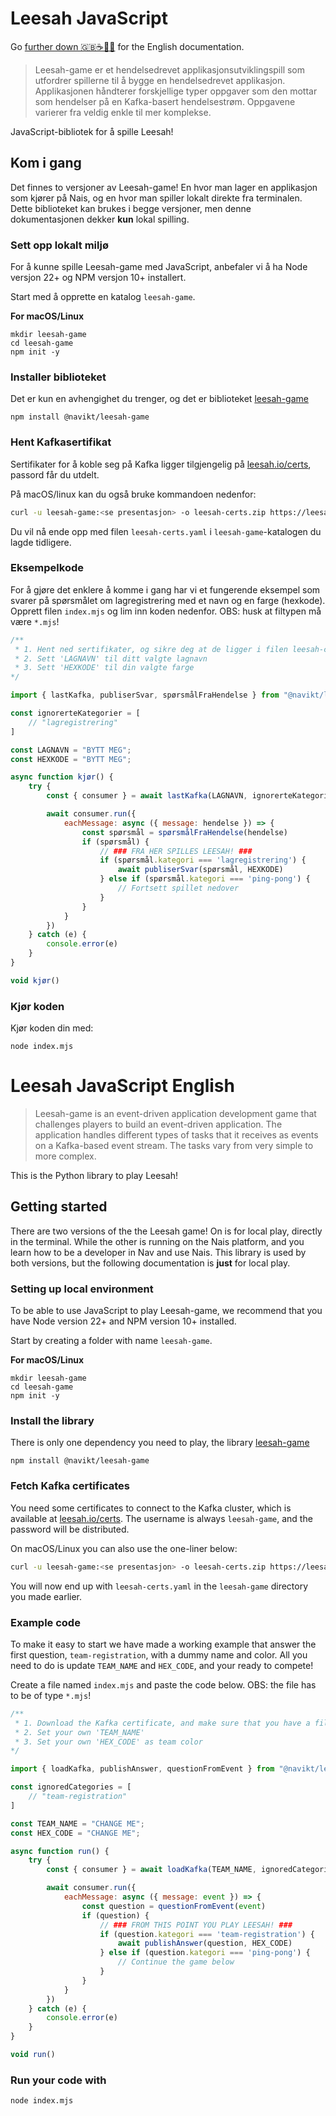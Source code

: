 # Leesah JavaScript

Go [further down 🇬🇧☕️🍪🎩](#leesah-python-english) for the English documentation.

> Leesah-game er et hendelsedrevet applikasjonsutviklingspill som utfordrer spillerne til å bygge en hendelsedrevet applikasjon. 
> Applikasjonen håndterer forskjellige typer oppgaver som den mottar som hendelser på en Kafka-basert hendelsestrøm. 
> Oppgavene varierer fra veldig enkle til mer komplekse.

JavaScript-bibliotek for å spille Leesah!

## Kom i gang

Det finnes to versjoner av Leesah-game!
En hvor man lager en applikasjon som kjører på Nais, og en hvor man spiller lokalt direkte fra terminalen.
Dette biblioteket kan brukes i begge versjoner, men denne dokumentasjonen dekker **kun** lokal spilling.

### Sett opp lokalt miljø

For å kunne spille Leesah-game med JavaScript, anbefaler vi å ha Node versjon 22+ og NPM versjon 10+ installert.

Start med å opprette en katalog `leesah-game`.

**For macOS/Linux**
```
mkdir leesah-game
cd leesah-game
npm init -y
```

### Installer biblioteket

Det er kun en avhengighet du trenger, og det er biblioteket [leesah-game](https://www.npmjs.com/package/@navikt/leesah-game)

```shell
npm install @navikt/leesah-game
```

### Hent Kafkasertifikat

Sertifikater for å koble seg på Kafka ligger tilgjengelig på [leesah.io/certs](https://leesah.io/certs), passord får du utdelt.

På macOS/linux kan du også bruke kommandoen nedenfor:
```bash
curl -u leesah-game:<se presentasjon> -o leesah-certs.zip https://leesah.io/certs && unzip leesah-certs.zip
```

Du vil nå ende opp med filen `leesah-certs.yaml` i `leesah-game`-katalogen du lagde tidligere.

### Eksempelkode
For å gjøre det enklere å komme i gang har vi et fungerende eksempel som svarer på spørsmålet om lagregistrering med et navn og en farge (hexkode).
Opprett filen `index.mjs` og lim inn koden nedenfor. OBS: husk at filtypen må være `*.mjs`!

```js
/**
 * 1. Hent ned sertifikater, og sikre deg at de ligger i filen leesah-certs.yaml
 * 2. Sett 'LAGNAVN' til ditt valgte lagnavn
 * 3. Sett 'HEXKODE' til din valgte farge
*/

import { lastKafka, publiserSvar, spørsmålFraHendelse } from "@navikt/leesah-game";

const ignorerteKategorier = [
    // "lagregistrering"
]

const LAGNAVN = "BYTT MEG";
const HEXKODE = "BYTT MEG";

async function kjør() {
    try {
        const { consumer } = await lastKafka(LAGNAVN, ignorerteKategorier)

        await consumer.run({
            eachMessage: async ({ message: hendelse }) => {
                const spørsmål = spørsmålFraHendelse(hendelse)
                if (spørsmål) {
                    // ### FRA HER SPILLES LEESAH! ###
                    if (spørsmål.kategori === 'lagregistrering') {
                        await publiserSvar(spørsmål, HEXKODE)
                    } else if (spørsmål.kategori === 'ping-pong') {
                        // Fortsett spillet nedover
                    }
                }
            }
        })
    } catch (e) {
        console.error(e)
    }
}

void kjør()
```

### Kjør koden

Kjør koden din med:
```shell
node index.mjs
```

# Leesah JavaScript English

> Leesah-game is an event-driven application development game that challenges players to build an event-driven application.
> The application handles different types of tasks that it receives as events on a Kafka-based event stream.
> The tasks vary from very simple to more complex.

This is the Python library to play Leesah!

## Getting started

There are two versions of the the Leesah game!
On is for local play, directly in the terminal.
While the other is running on the Nais platform, and you learn how to be a developer in Nav and use Nais.
This library is used by both versions, but the following documentation is **just** for local play.

### Setting up local environment

To be able to use JavaScript to play Leesah-game, we recommend that you have Node version 22+ and NPM version 10+ installed.

Start by creating a folder with name `leesah-game`.

**For macOS/Linux**
```
mkdir leesah-game
cd leesah-game
npm init -y
```

### Install the library

There is only one dependency you need to play, the library [leesah-game](https://www.npmjs.com/package/@navikt/leesah-game)

```shell
npm install @navikt/leesah-game
```

### Fetch Kafka certificates

You need some certificates to connect to the Kafka cluster, which is available at [leesah.io/certs](https://leesah.io/certs).
The username is always `leesah-game`, and the password will be distributed.

On macOS/Linux you can also use the one-liner below:
```bash
curl -u leesah-game:<se presentasjon> -o leesah-certs.zip https://leesah.io/certs && unzip leesah-certs.zip
```

You will now end up with `leesah-certs.yaml` in the `leesah-game` directory you made earlier.

### Example code
To make it easy to start we have made a working example that answer the first question, `team-registration`, with a dummy name and color.
All you need to do is update `TEAM_NAME` and `HEX_CODE`, and your ready to compete!

Create a file named `index.mjs` and paste the code below. OBS: the file has to be of type `*.mjs`!

```js
/**
 * 1. Download the Kafka certificate, and make sure that you have a file called leesah-certs.yaml in the same directory as this file
 * 2. Set your own 'TEAM_NAME'
 * 3. Set your own 'HEX_CODE' as team color
*/

import { loadKafka, publishAnswer, questionFromEvent } from "@navikt/leesah-game";

const ignoredCategories = [
    // "team-registration"
]

const TEAM_NAME = "CHANGE ME";
const HEX_CODE = "CHANGE ME";

async function run() {
    try {
        const { consumer } = await loadKafka(TEAM_NAME, ignoredCategories)

        await consumer.run({
            eachMessage: async ({ message: event }) => {
                const question = questionFromEvent(event)
                if (question) {
                    // ### FROM THIS POINT YOU PLAY LEESAH! ###
                    if (question.kategori === 'team-registration') {
                        await publishAnswer(question, HEX_CODE)
                    } else if (question.kategori === 'ping-pong') {
                        // Continue the game below
                    }
                }
            }
        })
    } catch (e) {
        console.error(e)
    }
}

void run()
```

### Run your code with

```shell
node index.mjs
```